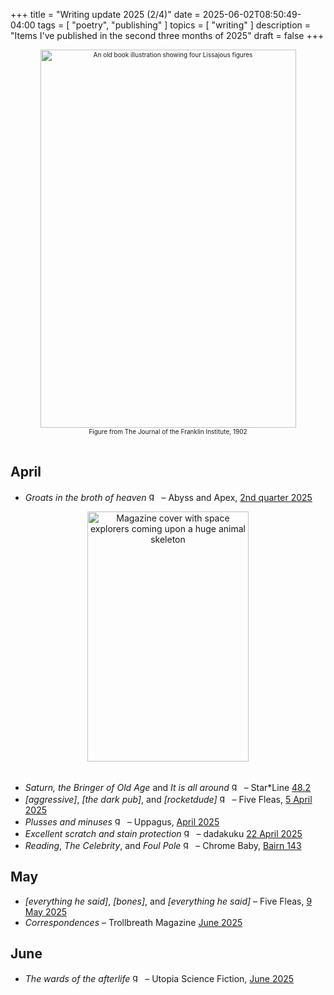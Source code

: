 +++
title = "Writing update 2025 (2/4)"
date = 2025-06-02T08:50:49-04:00
tags = [
    "poetry",
    "publishing"
]
topics = [
    "writing"
]
description = "Items I've published in the second three months of 2025"
draft = false
+++
<div align="center" style="font-size:x-small"><img src="https://milkfish08.s3.us-east-1.amazonaws.com/photo/blog/abovethefold/tumblr_ovfdit5KJU1tn7avwo1_500.png" alt="An old book illustration showing four Lissajous figures" width="409" height="605" title="On the harmonic curves known as lissajous figures" /><br />Figure from The Journal of the Franklin Institute, 1902</div><br clear="all" />

## April
* *Groats in the broth of heaven* <img src="https://milkfish08.s3.amazonaws.com/photo/blog/award_star_gold_1.png" width=16 height=16 title="gold star" /> – Abyss and Apex, [2nd quarter 2025](https://www.abyssapexzine.com/2025/03/groats-in-the-broth-of-heaven/)
<div align="center"><img src="https://milkfish08.s3.us-east-1.amazonaws.com/photo/blog/48.2.jpg" title="Star*Line 48.2 cover" alt="Magazine cover with space explorers coming upon a huge animal skeleton" width="258" height="400" /></div><br clear="all" />

* *Saturn, the Bringer of Old Age* and *It is all around* <img src="https://milkfish08.s3.amazonaws.com/photo/blog/award_star_gold_1.png" width=16 height=16 title="gold star" /> – Star*Line [48.2](https://sfpoetry.com/sl/issues/starline48.2.html)
* *[aggressive]*, *[the dark pub]*, and *[rocketdude]* <img src="https://milkfish08.s3.amazonaws.com/photo/blog/award_star_gold_1.png" width=16 height=16 title="gold star" /> – Five Fleas, [5 April 2025](https://fivefleas.blogspot.com/2025/04/morning-of-april-5-2025.html)
* *Plusses and minuses* <img src="https://milkfish08.s3.amazonaws.com/photo/blog/award_star_gold_1.png" width=16 height=16 title="gold star" /> – Uppagus, [April 2025](https://uppagus.com/poems/magahiz-plusses/)
* *Excellent scratch and stain protection*  <img src="https://milkfish08.s3.amazonaws.com/photo/blog/award_star_gold_1.png" width=16 height=16 title="gold star" /> – dadakuku [22 April 2025](https://dadakuku.com/2025/04/22/excellent-scratch-and-stain-protection/)
* *Reading*, *The Celebrity*, and *Foul Pole* <img src="https://milkfish08.s3.amazonaws.com/photo/blog/award_star_gold_1.png" width=16 height=16 title="gold star" /> – Chrome Baby, [Bairn 143](https://robindunn.com/bairn143.html)

## May

* *[everything he said]*, *[bones]*, and *[everything he said]* – Five Fleas, [9 May 2025](https://fivefleas.blogspot.com/2025/05/afternoon-of-may-9-2025.html)
* *Correspondences* – Trollbreath Magazine [June 2025](https://magazine.trollbreath.com/correspondences/)

## June

* *The wards of the afterlife* <img src="https://milkfish08.s3.amazonaws.com/photo/blog/award_star_gold_1.png" width=16 height=16 title="gold star" /> – Utopia Science Fiction, [June 2025](https://www.utopiasciencefiction.com/product-page/june-2025-issue)